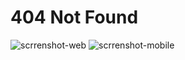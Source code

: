 # 404 Not Found
![scrrenshot-web](https://user-images.githubusercontent.com/92763302/226197101-dbddf431-eae1-476c-9392-4aa33480d1ef.png)
![scrrenshot-mobile](https://user-images.githubusercontent.com/92763302/226197130-80ad27c9-0f66-4b00-ab41-a7e526110417.png)
